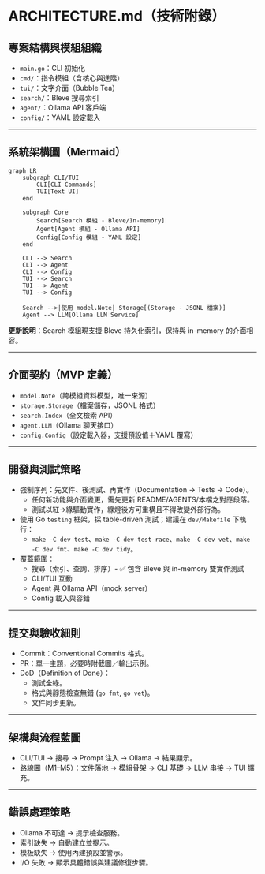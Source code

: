# ARCHITECTURE.md（技術附錄）

## 專案結構與模組組織
- `main.go`：CLI 初始化  
- `cmd/`：指令模組（含核心與進階）  
- `tui/`：文字介面（Bubble Tea）  
- `search/`：Bleve 搜尋索引  
- `agent/`：Ollama API 客戶端  
- `config/`：YAML 設定載入  

---

## 系統架構圖（Mermaid）
```mermaid
graph LR
    subgraph CLI/TUI
        CLI[CLI Commands]
        TUI[Text UI]
    end

    subgraph Core
        Search[Search 模組 - Bleve/In-memory]
        Agent[Agent 模組 - Ollama API]
        Config[Config 模組 - YAML 設定]
    end

    CLI --> Search
    CLI --> Agent
    CLI --> Config
    TUI --> Search
    TUI --> Agent
    TUI --> Config

    Search -->|使用 model.Note| Storage[(Storage - JSONL 檔案)]
    Agent --> LLM[Ollama LLM Service]
```

**更新說明**：Search 模組現支援 Bleve 持久化索引，保持與 in-memory 的介面相容。

---

## 介面契約（MVP 定義）
- `model.Note`（跨模組資料模型，唯一來源）  
- `storage.Storage`（檔案儲存，JSONL 格式）  
- `search.Index`（全文檢索 API）  
- `agent.LLM`（Ollama 聊天接口）  
- `config.Config`（設定載入器，支援預設值＋YAML 覆寫）  

---

## 開發與測試策略
- 強制序列：先文件、後測試、再實作（Documentation → Tests → Code）。
  - 任何新功能與介面變更，需先更新 README/AGENTS/本檔之對應段落。
  - 測試以紅→綠驅動實作，綠燈後方可重構且不得改變外部行為。
- 使用 Go `testing` 框架，採 table-driven 測試；建議在 `dev/Makefile` 下執行：
  - `make -C dev test`、`make -C dev test-race`、`make -C dev vet`、`make -C dev fmt`、`make -C dev tidy`。
- 覆蓋範圍：
  - 搜尋（索引、查詢、排序）- ✅ 包含 Bleve 與 in-memory 雙實作測試
  - CLI/TUI 互動
  - Agent 與 Ollama API（mock server）
  - Config 載入與容錯  

---

## 提交與驗收細則
- Commit：Conventional Commits 格式。  
- PR：單一主題，必要時附截圖／輸出示例。  
- DoD（Definition of Done）：
  - 測試全綠。  
  - 格式與靜態檢查無錯 (`go fmt`, `go vet`)。  
  - 文件同步更新。  

---

## 架構與流程藍圖
- CLI/TUI → 搜尋 → Prompt 注入 → Ollama → 結果顯示。  
- 路線圖（M1–M5）：文件落地 → 模組骨架 → CLI 基礎 → LLM 串接 → TUI 擴充。  

---

## 錯誤處理策略
- Ollama 不可達 → 提示檢查服務。  
- 索引缺失 → 自動建立並提示。  
- 模板缺失 → 使用內建預設並警示。  
- I/O 失敗 → 顯示具體錯誤與建議修復步驟。  

